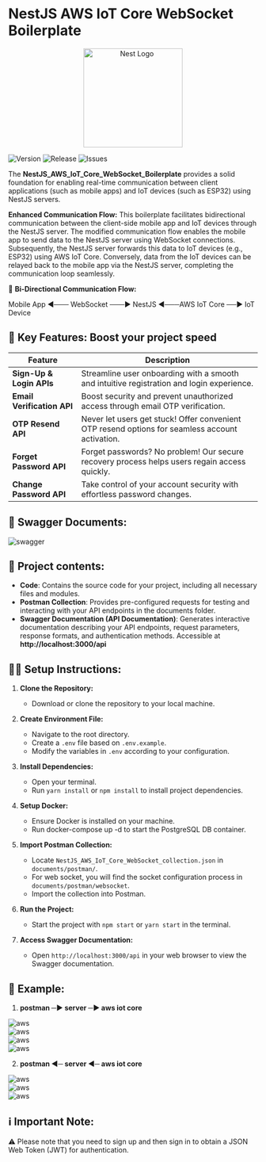 # NestJS AWS IoT Core WebSocket Boilerplate

<p align="center">
  <a href="http://nestjs.com/" target="blank"><img src="https://nestjs.com/img/logo-small.svg" width="200" alt="Nest Logo" /></a>
</p>


![Version](https://img.shields.io/github/v/tag/Md-Tarikul-Islam-Juel/nestJS_Websocket?label=version&color=blue)
![Release](https://img.shields.io/github/v/release/Md-Tarikul-Islam-Juel/nestJS_Websocket?label=release&color=blue)
![Issues](https://img.shields.io/github/issues/Md-Tarikul-Islam-Juel/nestJS_Websocket?color=red)


The **NestJS_AWS_IoT_Core_WebSocket_Boilerplate** provides a solid foundation for enabling real-time communication between client applications (such as mobile apps) and IoT devices (such as ESP32) using NestJS servers.

**Enhanced Communication Flow:**
This boilerplate facilitates bidirectional communication between the client-side mobile app and IoT devices through the NestJS server. The modified communication flow enables the mobile app to send data to the NestJS server using WebSocket connections. Subsequently, the NestJS server forwards this data to IoT devices (e.g., ESP32) using AWS IoT Core. Conversely, data from the IoT devices can be relayed back to the mobile app via the NestJS server, completing the communication loop seamlessly.


🌟 **Bi-Directional Communication Flow:**

Mobile App  ◀─── WebSocket ───▶ NestJS ◀───AWS IoT Core ──▶ IoT Device 




## 🚀 Key Features: Boost your project speed

| Feature                    | Description                                                                                     |
|----------------------------|-------------------------------------------------------------------------------------------------|
| **Sign-Up & Login APIs**   | Streamline user onboarding with a smooth and intuitive registration and login experience.       |
| **Email Verification API** | Boost security and prevent unauthorized access through email OTP verification.                  |
| **OTP Resend API**         | Never let users get stuck! Offer convenient OTP resend options for seamless account activation. |
| **Forget Password API**    | Forget passwords? No problem! Our secure recovery process helps users regain access quickly.    |
| **Change Password API**    | Take control of your account security with effortless password changes.                         |


## 📖 Swagger Documents:

<img src="" alt="swagger" style="display: block; margin: auto;">

## 📁 Project contents:

- **Code**: Contains the source code for your project, including all necessary files and modules.
- **Postman Collection**: Provides pre-configured requests for testing and interacting with your API endpoints in
  the documents folder.
- **Swagger Documentation (API Documentation)**:
  Generates interactive documentation describing your API endpoints, request parameters, response formats, and
  authentication methods.
  Accessible at **http://localhost:3000/api**

## 🚴🏿 Setup Instructions:

1. **Clone the Repository:**
   - Download or clone the repository to your local machine.

2. **Create Environment File:**
   - Navigate to the root directory.
   - Create a `.env` file based on `.env.example`.
   - Modify the variables in `.env` according to your configuration.

3. **Install Dependencies:**
   - Open your terminal.
   - Run `yarn install` or `npm install` to install project dependencies.

4. **Setup Docker:**
   - Ensure Docker is installed on your machine.
   - Run docker-compose up -d to start the PostgreSQL DB container.
   
5. **Import Postman Collection:**
   - Locate `NestJS_AWS_IoT_Core_WebSocket_collection.json` in `documents/postman/`.
   - For web socket, you will find the socket configuration process in `documents/postman/websocket`.
   - Import the collection into Postman.

6. **Run the Project:**
   - Start the project with `npm start` or `yarn start` in the terminal.

7. **Access Swagger Documentation:**
   - Open `http://localhost:3000/api` in your web browser to view the Swagger documentation.



## 📖 Example:

1. **postman ─▶ server ─▶ aws iot core**
<img src="" alt="aws" style="display: block; margin: auto;">
<img src="" alt="aws" style="display: block; margin: auto;">
<img src="" alt="aws" style="display: block; margin: auto;">
<img src="" alt="aws" style="display: block; margin: auto;">

2. **postman ◀─ server ◀─ aws iot core**
<img src="" alt="aws" style="display: block; margin: auto;">
<img src="" alt="aws" style="display: block; margin: auto;">
<img src="" alt="aws" style="display: block; margin: auto;">


## ℹ️ Important Note:

⚠️ Please note that you need to sign up and then sign in to obtain a JSON Web Token (JWT) for authentication.

